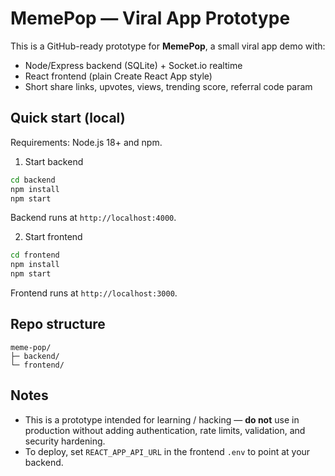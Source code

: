 # MemePop — Viral App Prototype

This is a GitHub-ready prototype for **MemePop**, a small viral app demo with:
- Node/Express backend (SQLite) + Socket.io realtime
- React frontend (plain Create React App style)
- Short share links, upvotes, views, trending score, referral code param

## Quick start (local)

Requirements: Node.js 18+ and npm.

1. Start backend
```bash
cd backend
npm install
npm start
```
Backend runs at `http://localhost:4000`.

2. Start frontend
```bash
cd frontend
npm install
npm start
```
Frontend runs at `http://localhost:3000`.

## Repo structure
```
meme-pop/
├─ backend/
└─ frontend/
```

## Notes
- This is a prototype intended for learning / hacking — **do not** use in production without adding authentication, rate limits, validation, and security hardening.
- To deploy, set `REACT_APP_API_URL` in the frontend `.env` to point at your backend.
